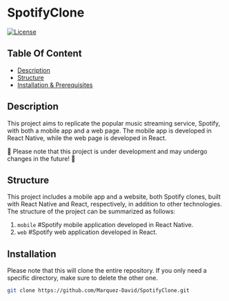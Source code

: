 # SpotifyClone
[![License](https://img.shields.io/static/v1?label=License&message=MIT&color=blue&?style=plastic&logo=appveyor)](https://github.com/Marquez-David/SpotifyClone/blob/main/LICENSE)

## Table Of Content

- [Description](#description)
- [Structure](#structure)
- [Installation & Prerequisites](#installation)

## Description

This project aims to replicate the popular music streaming service, Spotify, with both a mobile app and a web page. The mobile app is developed in React Native, while the web page is developed in React.

🚀 Please note that this project is under development and may undergo changes in the future! 🚀

## Structure

This project includes a mobile app and a website, both Spotify clones, built with React Native and React, respectively, in addition to other technologies. The structure of the project can be summarized as follows:

1. `mobile` #Spotify mobile application developed in React Native.
2. `web` #Spotify web application developed in React.

## Installation

Please note that this will clone the entire repository. If you only need a specific directory, make sure to delete the other one.

```bash
git clone https://github.com/Marquez-David/SpotifyClone.git
```
